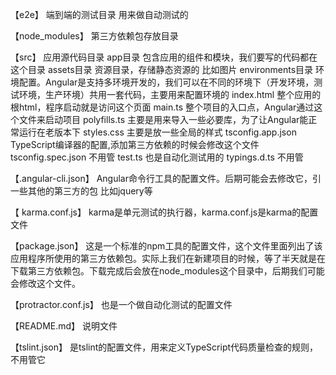【e2e】 端到端的测试目录 用来做自动测试的

【node_modules】 第三方依赖包存放目录

【src】 应用源代码目录
  app目录 包含应用的组件和模块，我们要写的代码都在这个目录
  assets目录 资源目录，存储静态资源的 比如图片
  environments目录 环境配置。Angular是支持多环境开发的，我们可以在不同的环境下（开发环境，测试环境，生产环境）共用一套代码，主要用来配置环境的
  index.html 整个应用的根html，程序启动就是访问这个页面
  main.ts 整个项目的入口点，Angular通过这个文件来启动项目
  polyfills.ts 主要是用来导入一些必要库，为了让Angular能正常运行在老版本下
  styles.css 主要是放一些全局的样式
  tsconfig.app.json TypeScript编译器的配置,添加第三方依赖的时候会修改这个文件
  tsconfig.spec.json 不用管
  test.ts 也是自动化测试用的
  typings.d.ts 不用管


【.angular-cli.json】 Angular命令行工具的配置文件。后期可能会去修改它，引一些其他的第三方的包 比如jquery等

【 karma.conf.js】 karma是单元测试的执行器，karma.conf.js是karma的配置文件

【package.json】 这是一个标准的npm工具的配置文件，这个文件里面列出了该应用程序所使用的第三方依赖包。实际上我们在新建项目的时候，等了半天就是在下载第三方依赖包。下载完成后会放在node_modules这个目录中，后期我们可能会修改这个文件。

【protractor.conf.js】 也是一个做自动化测试的配置文件

【README.md】 说明文件

【tslint.json】 是tslint的配置文件，用来定义TypeScript代码质量检查的规则，不用管它
